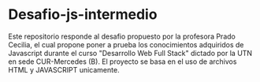# Desafio-js-intermedio
Este repositorio responde al desafio propuesto por la profesora Prado Cecilia, el cual propone poner a prueba los conocimientos adquiridos de Javascript durante el curso "Desarrollo Web Full Stack" dictado por la UTN en sede CUR-Mercedes (B).
El proyecto se basa en el uso de archivos HTML y JAVASCRIPT unicamente.
